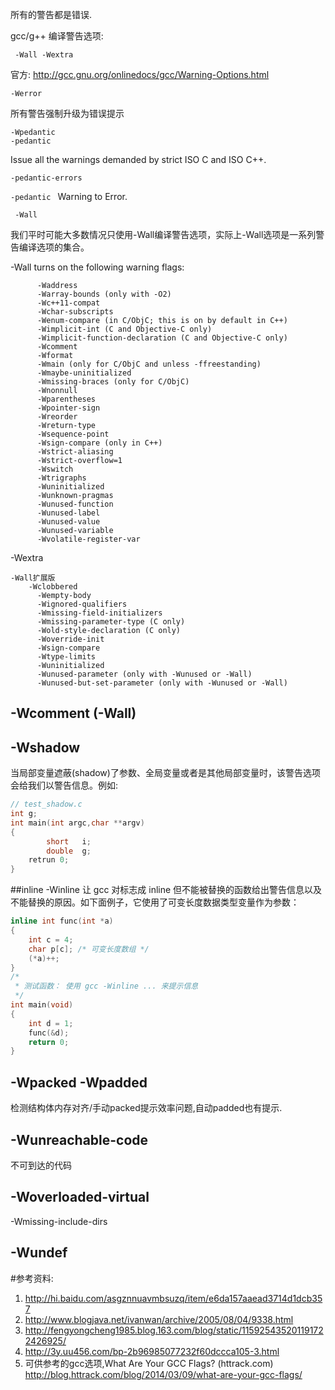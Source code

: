 所有的警告都是错误.

gcc/g++ 编译警告选项:

` -Wall -Wextra`

官方: <http://gcc.gnu.org/onlinedocs/gcc/Warning-Options.html>


`-Werror`

所有警告强制升级为错误提示

`-Wpedantic`    
`-pedantic `

Issue all the warnings demanded by strict ISO C and ISO C++.

`-pedantic-errors`
	
`-pedantic ` Warning to Error.

` -Wall`

我们平时可能大多数情况只使用-Wall编译警告选项，实际上-Wall选项是一系列警告编译选项的集合。

-Wall turns on the following warning flags:

          -Waddress   
          -Warray-bounds (only with -O2)  
          -Wc++11-compat  
          -Wchar-subscripts  
          -Wenum-compare (in C/ObjC; this is on by default in C++) 
          -Wimplicit-int (C and Objective-C only) 
          -Wimplicit-function-declaration (C and Objective-C only) 
          -Wcomment  
          -Wformat   
          -Wmain (only for C/ObjC and unless -ffreestanding)  
          -Wmaybe-uninitialized 
          -Wmissing-braces (only for C/ObjC) 
          -Wnonnull  
          -Wparentheses  
          -Wpointer-sign  
          -Wreorder   
          -Wreturn-type  
          -Wsequence-point  
          -Wsign-compare (only in C++)  
          -Wstrict-aliasing  
          -Wstrict-overflow=1  
          -Wswitch  
          -Wtrigraphs  
          -Wuninitialized  
          -Wunknown-pragmas  
          -Wunused-function  
          -Wunused-label     
          -Wunused-value     
          -Wunused-variable  
          -Wvolatile-register-var 

-Wextra 

	-Wall扩展版
        -Wclobbered  
          -Wempty-body  
          -Wignored-qualifiers 
          -Wmissing-field-initializers  
          -Wmissing-parameter-type (C only)  
          -Wold-style-declaration (C only)  
          -Woverride-init  
          -Wsign-compare  
          -Wtype-limits  
          -Wuninitialized  
          -Wunused-parameter (only with -Wunused or -Wall) 
          -Wunused-but-set-parameter (only with -Wunused or -Wall)  
## -Wcomment (-Wall)

## -Wshadow
当局部变量遮蔽(shadow)了参数、全局变量或者是其他局部变量时，该警告选项会给我们以警告信息。例如:
```c
// test_shadow.c
int g;
int main(int argc,char **argv)
{
        short   i;
        double  g;
	retrun 0;
}
```
##inline
-Winline 让 gcc 对标志成 inline 但不能被替换的函数给出警告信息以及不能替换的原因。如下面例子，它使用了可变长度数据类型变量作为参数：
```c
inline int func(int *a)
{
    int c = 4;
    char p[c]; /* 可变长度数组 */
    (*a)++;
}
/*
 * 测试函数： 使用 gcc -Winline ... 来提示信息
 */
int main(void)
{
    int d = 1;
    func(&d);
    return 0;
}
```
## -Wpacked -Wpadded 
检测结构体内存对齐/手动packed提示效率问题,自动padded也有提示.

## -Wunreachable-code
不可到达的代码
## -Woverloaded-virtual

-Wmissing-include-dirs

## -Wundef


#参考资料:
1. <http://hi.baidu.com/asgznnuavmbsuzq/item/e6da157aaead3714d1dcb357>
2. <http://www.blogjava.net/ivanwan/archive/2005/08/04/9338.html>
3. <http://fengyongcheng1985.blog.163.com/blog/static/115925435201191722426925/>
4. <http://3y.uu456.com/bp-2b96985077232f60dccca105-3.html>
5. 可供参考的gcc选项,What Are Your GCC Flags? (httrack.com) http://blog.httrack.com/blog/2014/03/09/what-are-your-gcc-flags/
